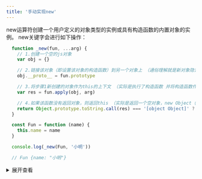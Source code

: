 ```yaml
---
title: '手动实现new'
---
```


new运算符创建一个用户定义的对象类型的实例或具有构造函数的内置对象的实例。 new关键字会进行如下操作：

```js
  function _new(fun, ...arg) {
    // 1.创建一个空的js对象
    var obj = {}

    // 2.链接该对象（即设置该对象的构造函数）到另一个对象上 （通俗理解就是新对象隐式原型__proto__链接到构造函数显式原型prototype上）
    obj.__proto__ = fun.prototype

    // 3.将步骤1新创建的对象作为this的上下文 （实际是执行了构造函数 并将构造函数作用域指向新对象）
    var res = fun.apply(obj, arg)

    // 4.如果该函数没有返回对象，则返回this （实际是返回一个空对象，new Object（）就是返回一个空对象{} ）
    return Object.prototype.toString.call(res) === '[object Object]' ? res : obj
  }

  const Fun = function (name) {
    this.name = name
  }

  console.log(_new(Fun, '小明'))

  // Fun {name: "小明"}
```


<details>
  <summary>展开查看</summary>
  
  ![图 43](https://wongabner.coding.net/p/picgo/d/mdimg/git/raw/master/2021-03-23-20-06-47.png)

  ```js
    function _new(fun, ...arg) {
      // 1.创建一个空的js对象
      var obj = {}

      // 2.链接该对象（即设置该对象的构造函数）到另一个对象上 （通俗理解就是新对象隐式原型__proto__链接到构造函数显式原型prototype上）
      obj.__protp__ = fun.prototype

      // 3.将步骤1新创建的对象作为this的上下文 （实际是执行了构造函数 并将构造函数作用域指向新对象）
      var res = fun.apply(obj, arg)

      // 4.如果该函数没有返回对象，则返回this （实际是返回一个空对象，new Object（）就是返回一个空对象{} ）
      return Object.prototype.toString.call(res) === '[object Object]' ? res : obj
    }

    const Fun = function (name) {
      this.name = name
    }

    console.log(_new(Fun, '小明'))

    // Fun {name: "小明"}
  ``` 
</details>
